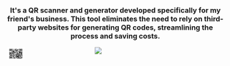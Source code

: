 
<h3 align="center">It's a QR scanner and generator developed specifically for my friend's business. This tool eliminates the need to rely on third-party websites for generating QR codes, streamlining the process and saving costs.
</h3>

<img align="right" width="300" src="https://github.com/rahulteja1/rahulteja1/assets/98079530/1317ae78-d335-48ec-b49e-d0dc9e1b2de1">
<p align="left">
<img align="center" src="RahulTeja_QR.png" alt="rahul teja bolloju" height="30" width="40" /></a>
</p>
